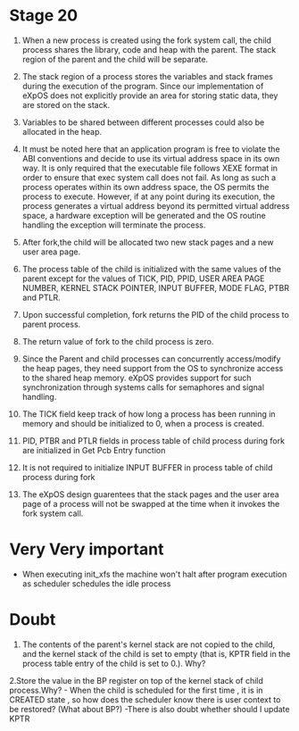 # Stage 20

1. When a new process is created using the fork system call, the child process shares the library, code and heap with the parent. The stack region of the parent and the child will be separate.

2. The stack region of a process stores the variables and stack frames during the execution of the program. Since our implementation of eXpOS does not explicitly provide an area for storing static data, they are stored on the stack.

3. Variables to be shared between different processes could also be allocated in the heap.

4. It must be noted here that an application program is free to violate the ABI conventions and decide to use its virtual address space in its own way. It is only required that the executable file follows XEXE format in order to ensure that exec system call does not fail. As long as such a process operates within its own address space, the OS permits the process to execute. However, if at any point during its execution, the process generates a virtual address beyond its permitted virtual address space, a hardware exception will be generated and the OS routine handling the exception will terminate the process.

5. After fork,the child will be allocated two new stack pages and a new user area page.
6. The process table of the child is initialized with the same values of the parent except for the values of TICK, PID, PPID, USER AREA PAGE NUMBER, KERNEL STACK POINTER, INPUT BUFFER, MODE FLAG, PTBR and PTLR. 

7. Upon successful completion, fork returns the PID of the child process to parent process.

8. The return value of fork to the child process is zero.

9. Since the Parent and child processes can concurrently access/modify the heap pages, they need support from the OS to synchronize access to the shared heap memory. eXpOS provides support for such synchronization through systems calls for semaphores and signal handling. 

10. The TICK field keep track of how long a process has been running in memory and should be initialized to 0, when a process is created.

11. PID, PTBR and PTLR fields in process table of child process during fork are initialized in  Get Pcb Entry function

12. It is not required to initialize INPUT BUFFER in process table of child process during fork


13. The eXpOS design guarentees that the stack pages and the user area page of a process will not be swapped at the time when it invokes the fork system call.

# Very Very important 
- When executing init_xfs the machine won't halt after program execution as scheduler schedules the idle process



# Doubt

1. The contents of the parent's kernel stack are not copied to the child, and the kernel stack of the child is set to empty (that is, KPTR field in the process table entry of the child is set to 0.). Why?

2.Store the value in the BP register on top of the kernel stack of child process.Why?
    - When the child is scheduled for the first time , it is in CREATED state , so how does the scheduler know there is user context to be restored? (What about BP?)
    -There is also doubt whether should I update KPTR

